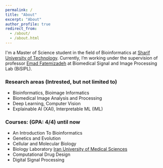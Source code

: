 ```yaml
---
permalink: /
title: "About"
excerpt: "About"
author_profile: true
redirect_from:
  - /about/
  - /about.html
---
```



I'm a Master of Science student in the field of Bioinformatics at [Sharif University of Technology](https://en.sharif.edu/). Currently, I’m working under the supervision of professor [Emad Fatemizadeh](https://ee.sharif.edu/~fatemizadeh/) at Biomedical Signal and Image Processing Lab (BiSIPL).


### Research areas (Intrested, but not limited to)

* Bioinformatics, Bioimage Informatics
* Biomedical Image Analysis and Processing
* Deep Learning, Computer Vision
* Explainable AI (XAI), Interpretable ML (IML)

### Courses: (GPA: 4/4) until now

* An Introduction To Bioinformatics
* Genetics and Evolution
* Cellular and Molecular Biology
* Biology Laboratory [Iran University of Medical Sciences]([https://en.iums.ac.ir/](https://en.iums.ac.ir/iums%20shools/School-of-Medicine--))
* Computational Drug Design
* Digital Signal Processing
